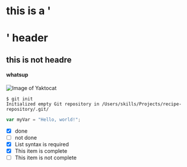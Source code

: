 # this is a '<h1>' header
## this is not headre
#### whatsup
![Image of Yaktocat](https://octodex.github.com/images/yaktocat.png)
```
$ git init
Initialized empty Git repository in /Users/skills/Projects/recipe-repository/.git/
```
``` javascript
var myVar = "Hello, world!";
```
- [x] done
- [ ] not done
- [x] List syntax is required
- [x] This item is complete
- [ ] This item is not complete

